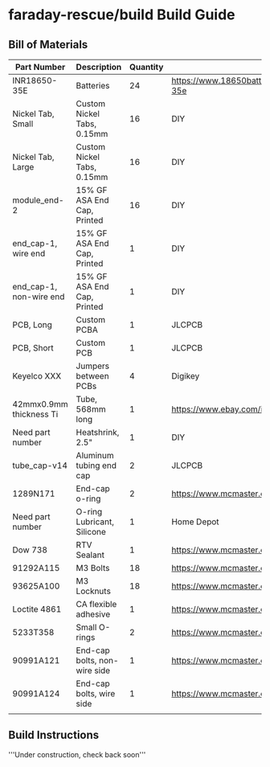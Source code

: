 # faraday-rescue/build Build Guide

## Bill of Materials
| Part Number             | Description                  | Quantity | Link                                                                  |
|-------------------------|------------------------------|----------|-----------------------------------------------------------------------|
| INR18650-35E            | Batteries                    | 24       | https://www.18650batterystore.com/products/samsung-35e                |
| Nickel Tab, Small       | Custom Nickel Tabs, 0.15mm   | 16       | DIY                                                                   |
| Nickel Tab, Large       | Custom Nickel Tabs, 0.15mm   | 16       | DIY                                                                   |
| module_end-2            | 15% GF ASA End Cap, Printed  | 16       | DIY                                                                   |
| end_cap-1, wire end     | 15% GF ASA End Cap, Printed  | 1        | DIY                                                                   |
| end_cap-1, non-wire end | 15% GF ASA End Cap, Printed  | 1        | DIY                                                                   |
| PCB, Long               | Custom PCBA                  | 1        | JLCPCB                                                                |
| PCB, Short              | Custom PCB                   | 1        | JLCPCB                                                                |
| Keyelco XXX             | Jumpers between PCBs         | 4        | Digikey                                                               |
| 42mmx0.9mm thickness Ti | Tube, 568mm long             | 1        | https://www.ebay.com/itm/174293717819  |
| Need part number        | Heatshrink, 2.5"             | 1        | DIY                                                                   |
| tube_cap-v14            | Aluminum tubing end cap      | 2        | JLCPCB                                                                |
| 1289N171                | End-cap o-ring               | 2        | https://www.mcmaster.com/1289N171/                                    |
| Need part number        | O-ring Lubricant, Silicone   | 1        | Home Depot                                                            |
| Dow 738                 | RTV Sealant                  | 1        | https://www.mcmaster.com/1832A51/                                     |
| 91292A115               | M3 Bolts                     | 18       | https://www.mcmaster.com/91292A115/                                   |
| 93625A100               | M3 Locknuts                  | 18       | https://www.mcmaster.com/93625A100/                                   |
| Loctite 4861            | CA flexible adhesive         | 1        | https://www.mcmaster.com/74795A74/                                    |
| 5233T358                | Small O-rings                | 2        | https://www.mcmaster.com/5233T358/                                    |
| 90991A121               | End-cap bolts, non-wire side | 1        | https://www.mcmaster.com/90991A121/                                   |
| 90991A124               | End-cap bolts, wire side     | 1        | https://www.mcmaster.com/90991A124/                                   |
|                         |                              |          |                                                                       |

## Build Instructions

'''Under construction, check back soon'''
